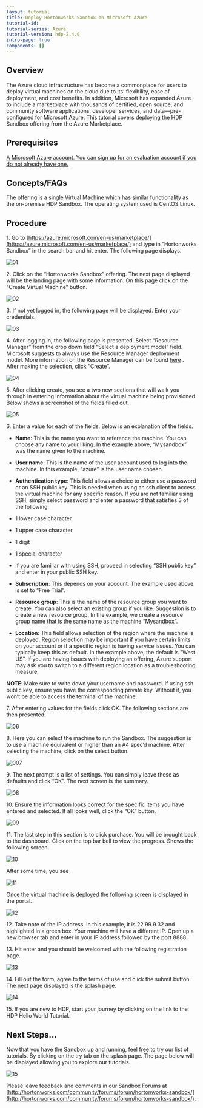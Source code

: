 ```yaml
---
layout: tutorial
title: Deploy Hortonworks Sandbox on Microsoft Azure
tutorial-id:
tutorial-series: Azure
tutorial-version: hdp-2.4.0
intro-page: true
components: []
---
```



## Overview

The Azure cloud infrastructure has become a commonplace for users to deploy virtual machines on the cloud due to its’ flexibility, ease of deployment, and cost benefits.  In addition, Microsoft has expanded Azure to include a marketplace with thousands of certified, open source, and community software applications, developer services, and data—pre-configured for Microsoft Azure.  This tutorial covers deploying the HDP Sandbox offering from the Azure Marketplace.  

## Prerequisites
[A Microsoft Azure account. You can sign up for an evaluation account if you do not already have one.](https://azure.microsoft.com/en-us/pricing/free-trial/)

## Concepts/FAQs

The offering is a single Virtual Machine which has similar functionality as the on-premise HDP Sandbox. The operating system used is CentOS Linux.

## Procedure

1\. Go to [https://azure.microsoft.com/en-us/marketplace/](https://azure.microsoft.com/en-us/marketplace/) and type in “Hortonworks Sandbox” in the search bar and hit enter. The following page displays.

![01](/assets/deploying-on-ms-azure/01_azure_welcome.png)

2\. Click on the “Hortonworks Sandbox” offering. The next page displayed will be the landing page with some information.  On this page click on the “Create Virtual Machine” button.

![02](/assets/deploying-on-ms-azure/02_azure_create_sandbox.png)

3\. If not yet logged in, the following page will be displayed. Enter your credentials.

![03](/assets/deploying-on-ms-azure/03_azure_sign_in.png)

4\. After logging in, the following page is presented.  Select “Resource Manager” from the drop down field “Select a deployment model” field.  Microsoft suggests to always use the Resource Manager deployment model.  More information on the Resource Manager can be found [here](https://azure.microsoft.com/en-us/documentation/articles/resource-group-overview/) .  After making the selection, click “Create”.

![04](/assets/deploying-on-ms-azure/4_select_resource_manager.png)

5\. After clicking create, you see a two new sections that will walk you through in entering information about the virtual machine being provisioned.  Below shows a screenshot of the fields filled out.

![05](/assets/deploying-on-ms-azure/5_sandbox_settings.png)

6\. Enter a value for each of the fields.  Below is an explanation of the fields.

- **Name**: This is the name you want to reference the machine.  You can choose any name to your liking.  In the example above, “Mysandbox” was the name given to the machine.
- **User name**:  This is the name of the user account used to log into the machine.  In this example, “azure” is the user name chosen.  
- **Authentication type**: This field allows a choice to either use a password or an SSH public key.  This is needed when using an ssh client to access the virtual machine for any specific reason.  If you are not familiar using SSH, simply select password and enter a password that satisfies 3 of the following:       
 - 1 lower case character
 - 1 upper case character
 - 1 digit
 - 1 special character
 - If you are familiar with using SSH, proceed in selecting “SSH public key” and enter in your public SSH key.

- **Subscription**:  This depends on your account.  The example used above is set to “Free Trial”.  
- **Resource group**: This is the name of the resource group you want to create.  You can also select an existing group if you like.  Suggestion is to create a new resource group.  In the example, we create a resource group name that is the same name as the machine “Mysandbox”.
- **Location**: This field allows selection of the region where the machine is deployed.  Region selection may be important if you have certain limits on your account or if a specific region is having service issues.  You can typically keep this as default.  In the example above, the default is "West US”.  If you are having issues with deploying an offering, Azure support may ask you to switch to a different region location as a troubleshooting measure.

**NOTE**:  Make sure to write down your username and password.  If using ssh public key, ensure you have the corresponding private key.  Without it, you won’t be able to access the terminal of the machine.

7\. After entering values for the fields click OK.  The following sections are then presented:

![06](/assets/deploying-on-ms-azure/6_select_machine.png)

8\. Here you can select the machine to run the Sandbox.  The suggestion is to use a machine equivalent or higher than an A4 spec’d machine.  After selecting the machine, click on the select button.   

![007](/assets/deploying-on-ms-azure/7_confirm_settings.png)

9\. The next prompt is a list of settings.  You can simply leave these as defaults and click “OK”.  The next screen is the summary.

![08](/assets/deploying-on-ms-azure/8_azure_machine_summary.png)

10\. Ensure the information looks correct for the specific items you have entered and selected.  If all looks well,  click the “OK” button.  

![09](/assets/deploying-on-ms-azure/9_finalize_machine_buy.png)

11\. The last step in this section is to click purchase.  You will be brought back to the dashboard. Click on the top bar bell to view the progress. Shows the following screen.

![10](/assets/deploying-on-ms-azure/010_deploying_sandbox.png)

After some time, you see

![11](/assets/deploying-on-ms-azure/0100_deploying_sandbox_successful.png)

Once the virtual machine is deployed the following screen is displayed in the portal.

![12](/assets/deploying-on-ms-azure/011_sandbox_ip_address.png)

12\. Take note of the IP address.  In this example, it is 22.99.9.32 and highlighted in a green box.  Your machine will have a different IP.  Open up a new browser tab and enter in your IP address followed by the port 8888.  

13\. Hit enter and you should be welcomed with the following registration page.

![13](/assets/deploying-on-ms-azure/012_sandbox_welcome.png)

14\. Fill out the form, agree to the terms of use and click the submit button.  The next page displayed is the splash page.  

![14](/assets/deploying-on-ms-azure/013_sandbox_get_started.png)

15\. If you are new to HDP, start your journey by clicking on the link to the HDP Hello World Tutorial.  

## Next Steps...
Now that you have the Sandbox up and running, feel free to try our list of tutorials.  By clicking on the try tab on the splash page.  The page below will be displayed allowing you to explore our tutorials.

![15](/assets/deploying-on-ms-azure/014_sandbox_next_steps.png)


Please leave feedback and comments in our Sandbox Forums at [http://hortonworks.com/community/forums/forum/hortonworks-sandbox/](http://hortonworks.com/community/forums/forum/hortonworks-sandbox/).
